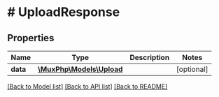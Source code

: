 # # UploadResponse

## Properties

Name | Type | Description | Notes
------------ | ------------- | ------------- | -------------
**data** | [**\MuxPhp\Models\Upload**](Upload.md) |  | [optional]

[[Back to Model list]](../../README.md#models) [[Back to API list]](../../README.md#endpoints) [[Back to README]](../../README.md)
